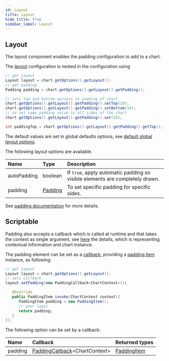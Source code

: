 ```yaml
---
id: Layout
title: Layout
hide_title: true
sidebar_label: Layout
---
```

## Layout

The layout component enables the padding configuration to add to a chart.

The [layout](https://pepstock-org.github.io/Charba/5.8/org/pepstock/charba/client/configuration/Layout.html) configuration is nested in the configuration using 

```java
// get layout
Layout layout = chart.getOptions().getLayout();
// get padding
Padding padding = chart.getOptions().getLayout().getPadding();

// sets top and bottom options to padding of chart
chart.getOptions().getLayout().getPadding().setTop(10);
chart.getOptions().getLayout().getPadding().setBottom(10);
// to set same padding value to all sides of the chart
chart.getOptions().getLayout().getPadding().set(10);

int paddingTop = chart.getOptions().getLayout().getPadding().getTop();
```

The default values are set in global defaults options, see [default global layout options](../defaults/DefaultsCharts#layout).

The following layout options are available. 

| Name | Type | Description
| :- | :- | :-
| autoPadding | boolean | If `true`, apply automatic padding so visible elements are completely drawn.
| padding | [Padding](https://pepstock-org.github.io/Charba/5.8/org/pepstock/charba/client/configuration/Padding.html) | To set specific padding for specific sides.

See [padding documentation](Commons#padding) for more details.

## Scriptable

Padding also accepts a callback which is called at runtime and that takes the context as single argument, see [here](ScriptableOptions#chart-context) the details, which is representing contextual information and chart instance.

The padding element can be set as a [callback](https://pepstock-org.github.io/Charba/5.8/org/pepstock/charba/client/callbacks/PaddingCallback.html), providing a [padding item](https://pepstock-org.github.io/Charba/5.8/org/pepstock/charba/client/items/PaddingItem.html) instance, as following:

```java
// get layout
Layout layout = chart.getOptions().getLayout();
// sets callback
layout.setPadding(new PaddingCallback<ChartContext>(){

   @Override
   public PaddingItem invoke(ChartContext context){
      PaddingItem padding = new PaddingItem(); 
      // your logic
      return padding;
   }
});
```

The following option can be set by a callback:

| Name | Callback | Returned types
| :- | :- | :- 
| padding | [PaddingCallback](https://pepstock-org.github.io/Charba/5.8/org/pepstock/charba/client/callbacks/PaddingCallback.html)&lt;ChartContext&gt; | [PaddingItem](https://pepstock-org.github.io/Charba/5.8/org/pepstock/charba/client/items/PaddingItem.html)
